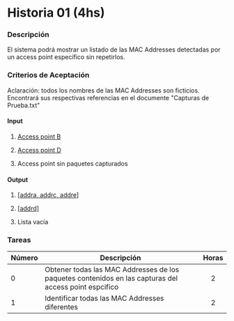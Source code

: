 # Historia 01 (4hs)

### Descripción

El sistema podrá mostrar un listado de las MAC Addresses detectadas por un access point específico sin repetirlos.

### Criterios de Aceptación

Aclaración: todos los nombres de las MAC Addresses son ficticios. Encontrará sus respectivas referencias en el documente "Capturas de Prueba.txt"

#### Input

1) [Access point B](https://github.com/pp2-2018/wirelessanalyzer/blob/development/docs/userStories/Capturas%20de%20Prueba.md#mac-addresses-de-los-ap)

2) [Access point D](https://github.com/pp2-2018/wirelessanalyzer/blob/development/docs/userStories/Capturas%20de%20Prueba.md#mac-addresses-de-los-ap)

3) Access point sin paquetes capturados

#### Output

1) [[addra, addrc, addre]](https://github.com/pp2-2018/wirelessanalyzer/blob/development/docs/userStories/Capturas%20de%20Prueba.md#mac-addresses-de-los-paquetes)

2) [[addrd]](https://github.com/pp2-2018/wirelessanalyzer/blob/development/docs/userStories/Capturas%20de%20Prueba.md#mac-addresses-de-los-paquetes)

3) Lista vacía

### Tareas

| Número | Descripción | Horas | 
| ------ | ------ | :------: |
| 0 | Obtener todas las MAC Addresses de los paquetes contenidos en las capturas del access point espcifico | 2 |
| 1 | Identificar todas las MAC Addresses diferentes | 2 |

